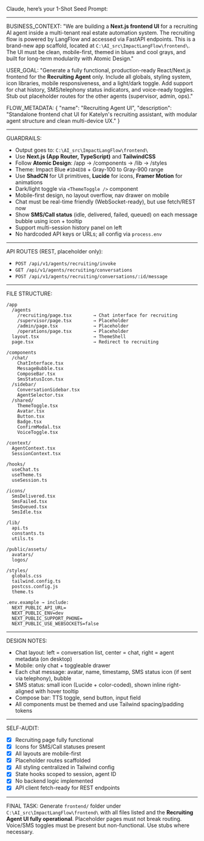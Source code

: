 Claude, here’s your 1-Shot Seed Prompt:

---

BUSINESS\_CONTEXT: "We are building a **Next.js frontend UI** for a recruiting AI agent inside a multi-tenant real estate automation system. The recruiting flow is powered by LangFlow and accessed via FastAPI endpoints. This is a brand-new app scaffold, located at `C:\AI_src\ImpactLangFlow\frontend\`. The UI must be clean, mobile-first, themed in blues and cool grays, and built for long-term modularity with Atomic Design."

USER\_GOAL: "Generate a fully functional, production-ready React/Next.js frontend for the **Recruiting Agent** only. Include all globals, styling system, icon libraries, mobile responsiveness, and a light/dark toggle. Add support for chat history, SMS/telephony status indicators, and voice-ready toggles. Stub out placeholder routes for the other agents (supervisor, admin, ops)."

FLOW\_METADATA: { "name": "Recruiting Agent UI", "description": "Standalone frontend chat UI for Katelyn's recruiting assistant, with modular agent structure and clean multi-device UX." }

---

GUARDRAILS:

* Output goes to: `C:\AI_src\ImpactLangFlow\frontend\`
* Use **Next.js (App Router, TypeScript)** and **TailwindCSS**
* Follow **Atomic Design**: /app → /components → /lib → /styles
* Theme: Impact Blue `#1D4ED8` + Gray-100 to Gray-900 range
* Use **ShadCN** for UI primitives, **Lucide** for icons, **Framer Motion** for animations
* Dark/light toggle via `<ThemeToggle />` component
* Mobile-first design, no layout overflow, nav drawer on mobile
* Chat must be real-time friendly (WebSocket-ready), but use fetch/REST now
* Show **SMS/Call status** (idle, delivered, failed, queued) on each message bubble using icon + tooltip
* Support multi-session history panel on left
* No hardcoded API keys or URLs; all config via `process.env`

---

API ROUTES (REST, placeholder only):

* `POST /api/v1/agents/recruiting/invoke`
* `GET /api/v1/agents/recruiting/conversations`
* `POST /api/v1/agents/recruiting/conversations/:id/message`

---

FILE STRUCTURE:

```
/app
  /agents
    /recruiting/page.tsx        → Chat interface for recruiting
    /supervisor/page.tsx        → Placeholder
    /admin/page.tsx             → Placeholder
    /operations/page.tsx        → Placeholder
  layout.tsx                    → ThemeShell
  page.tsx                      → Redirect to recruiting

/components
  /chat/
    ChatInterface.tsx
    MessageBubble.tsx
    ComposeBar.tsx
    SmsStatusIcon.tsx
  /sidebar/
    ConversationSidebar.tsx
    AgentSelector.tsx
  /shared/
    ThemeToggle.tsx
    Avatar.tsx
    Button.tsx
    Badge.tsx
    ConfirmModal.tsx
    VoiceToggle.tsx

/context/
  AgentContext.tsx
  SessionContext.tsx

/hooks/
  useChat.ts
  useTheme.ts
  useSession.ts

/icons/
  SmsDelivered.tsx
  SmsFailed.tsx
  SmsQueued.tsx
  SmsIdle.tsx

/lib/
  api.ts
  constants.ts
  utils.ts

/public/assets/
  avatars/
  logos/

/styles/
  globals.css
  tailwind.config.ts
  postcss.config.js
  theme.ts

.env.example → include:
  NEXT_PUBLIC_API_URL=
  NEXT_PUBLIC_ENV=dev
  NEXT_PUBLIC_SUPPORT_PHONE=
  NEXT_PUBLIC_USE_WEBSOCKETS=false
```

---

DESIGN NOTES:

* Chat layout: left = conversation list, center = chat, right = agent metadata (on desktop)
* Mobile: only chat + toggleable drawer
* Each chat message: avatar, name, timestamp, SMS status icon (if sent via telephony), bubble
* SMS status: small icon (Lucide + color-coded), shown inline right-aligned with hover tooltip
* Compose bar: TTS toggle, send button, input field
* All components must be themed and use Tailwind spacing/padding tokens

---

SELF-AUDIT:

* [x] Recruiting page fully functional
* [x] Icons for SMS/Call statuses present
* [x] All layouts are mobile-first
* [x] Placeholder routes scaffolded
* [x] All styling centralized in Tailwind config
* [x] State hooks scoped to session, agent ID
* [x] No backend logic implemented
* [x] API client fetch-ready for REST endpoints

---

FINAL TASK:
Generate `frontend/` folder under `C:\AI_src\ImpactLangFlow\frontend\` with all files listed and the **Recruiting Agent UI fully operational**. Placeholder pages must not break routing. Voice/SMS toggles must be present but non-functional. Use stubs where necessary.
